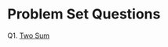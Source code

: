 
# Problem Set Questions

Q1. <a href="https://medium.com/@saiashish3760/leetcode-problem-set-q1-two-sum-d2f61adbadb3" target="_blank">Two Sum</a>
